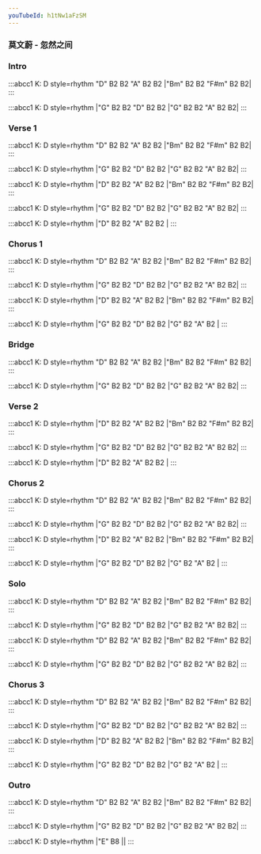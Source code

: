 ```yaml
---
youTubeId: h1tNw1aFzSM
---
```


### 莫文蔚 - 忽然之间

### Intro

:::abcc1
K: D style=rhythm
"D" B2 B2 "A" B2 B2 |"Bm" B2 B2 "F#m" B2 B2|
:::

:::abcc1
K: D style=rhythm
|"G" B2 B2 "D" B2 B2 |"G" B2 B2 "A" B2 B2|
:::

### Verse 1

:::abcc1
K: D style=rhythm
"D" B2 B2 "A" B2 B2 |"Bm" B2 B2 "F#m" B2 B2|
:::

:::abcc1
K: D style=rhythm
|"G" B2 B2 "D" B2 B2 |"G" B2 B2 "A" B2 B2|
:::

:::abcc1
K: D style=rhythm
|"D" B2 B2 "A" B2 B2 |"Bm" B2 B2 "F#m" B2 B2|
:::

:::abcc1
K: D style=rhythm
|"G" B2 B2 "D" B2 B2 |"G" B2 B2 "A" B2 B2|
:::

:::abcc1
K: D style=rhythm
|"D" B2 B2 "A" B2 B2 |
:::

### Chorus 1

:::abcc1
K: D style=rhythm
"D" B2 B2 "A" B2 B2 |"Bm" B2 B2 "F#m" B2 B2|
:::

:::abcc1
K: D style=rhythm
|"G" B2 B2 "D" B2 B2 |"G" B2 B2 "A" B2 B2|
:::

:::abcc1
K: D style=rhythm
|"D" B2 B2 "A" B2 B2 |"Bm" B2 B2 "F#m" B2 B2|
:::

:::abcc1
K: D style=rhythm
|"G" B2 B2 "D" B2 B2 |"G" B2 "A" B2 |
:::

### Bridge

:::abcc1
K: D style=rhythm
"D" B2 B2 "A" B2 B2 |"Bm" B2 B2 "F#m" B2 B2|
:::

:::abcc1
K: D style=rhythm
|"G" B2 B2 "D" B2 B2 |"G" B2 B2 "A" B2 B2|
:::

### Verse 2

:::abcc1
K: D style=rhythm
|"D" B2 B2 "A" B2 B2 |"Bm" B2 B2 "F#m" B2 B2|
:::

:::abcc1
K: D style=rhythm
|"G" B2 B2 "D" B2 B2 |"G" B2 B2 "A" B2 B2|
:::

:::abcc1
K: D style=rhythm
|"D" B2 B2 "A" B2 B2 |
:::

### Chorus 2

:::abcc1
K: D style=rhythm
"D" B2 B2 "A" B2 B2 |"Bm" B2 B2 "F#m" B2 B2|
:::

:::abcc1
K: D style=rhythm
|"G" B2 B2 "D" B2 B2 |"G" B2 B2 "A" B2 B2|
:::

:::abcc1
K: D style=rhythm
|"D" B2 B2 "A" B2 B2 |"Bm" B2 B2 "F#m" B2 B2|
:::

:::abcc1
K: D style=rhythm
|"G" B2 B2 "D" B2 B2 |"G" B2 "A" B2 |
:::

### Solo

:::abcc1
K: D style=rhythm
"D" B2 B2 "A" B2 B2 |"Bm" B2 B2 "F#m" B2 B2|
:::

:::abcc1
K: D style=rhythm
|"G" B2 B2 "D" B2 B2 |"G" B2 B2 "A" B2 B2|
:::

:::abcc1
K: D style=rhythm
"D" B2 B2 "A" B2 B2 |"Bm" B2 B2 "F#m" B2 B2|
:::

:::abcc1
K: D style=rhythm
|"G" B2 B2 "D" B2 B2 |"G" B2 B2 "A" B2 B2|
:::

### Chorus 3

:::abcc1
K: D style=rhythm
"D" B2 B2 "A" B2 B2 |"Bm" B2 B2 "F#m" B2 B2|
:::

:::abcc1
K: D style=rhythm
|"G" B2 B2 "D" B2 B2 |"G" B2 B2 "A" B2 B2|
:::

:::abcc1
K: D style=rhythm
|"D" B2 B2 "A" B2 B2 |"Bm" B2 B2 "F#m" B2 B2|
:::

:::abcc1
K: D style=rhythm
|"G" B2 B2 "D" B2 B2 |"G" B2 "A" B2 |
:::

### Outro

:::abcc1
K: D style=rhythm
"D" B2 B2 "A" B2 B2 |"Bm" B2 B2 "F#m" B2 B2|
:::

:::abcc1
K: D style=rhythm
|"G" B2 B2 "D" B2 B2 |"G" B2 B2 "A" B2 B2|
:::

:::abcc1
K: D style=rhythm
|"E" B8 ||
:::
